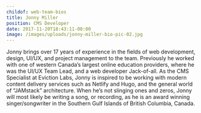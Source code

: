 ```yaml
---
childof: web-team-bios
title: Jonny Miller
position: CMS Developer
date: 2017-11-20T18:43:11-08:00
image: /images/uploads/jonny-miller-bio-pic-02.jpg
---
```

Jonny brings over 17 years of experience in the fields of web development, design, UI/UX, and project management to the team. Previously he worked with one of western Canada’s largest online education providers, where he was the UI/UX Team Lead, and a web developer Jack-of-all. As the CMS Specialist at Eviction Labs, Jonny is inspired to be working with modern content delivery services such as Netlify and Hugo, and the general world of “JAMstack” architecture. When he’s not slinging ones and zeros, Jonny will most likely be writing a song, or recording, as he is an award winning singer/songwriter in the Southern Gulf Islands of British Columbia, Canada.
